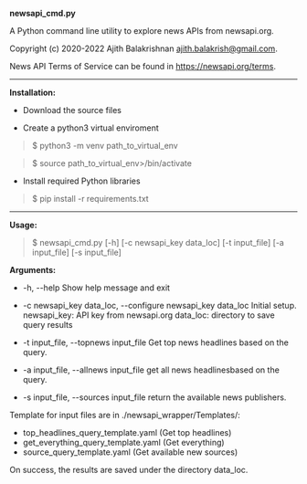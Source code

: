 **newsapi_cmd.py**

A Python command line utility to explore news APIs from newsapi.org.


Copyright (c) 2020-2022 Ajith Balakrishnan ajith.balakrish@gmail.com.


News API Terms of Service can be found in https://newsapi.org/terms.

  

------------

**Installation:** 

- Download the source files

- Create a python3 virtual enviroment

> $ python3 -m venv path_to_virtual_env

> $ source path_to_virtual_env>/bin/activate

- Install required Python libraries

> $ pip install -r requirements.txt

------------

**Usage:**

> $ newsapi_cmd.py [-h] [-c newsapi_key data_loc] [-t input_file] [-a input_file] [-s input_file]

  

**Arguments:**

- -h, --help 
Show help message and exit

- -c newsapi_key data_loc, --configure newsapi_key data_loc
Initial setup.
newsapi_key: API key from newsapi.org
data_loc: directory to save query results

- -t input_file, --topnews input_file
Get top news headlines based on the query.

- -a input_file, --allnews input_file 
get all news headlinesbased on the query.

- -s input_file, --sources input_file 
return the available news publishers.


Template for input files are in ./newsapi_wrapper/Templates/:

 - top_headlines_query_template.yaml (Get top headlines)
 - get_everything_query_template.yaml (Get everything)
 - source_query_template.yaml (Get available new sources)

On success, the results are saved under the directory data_loc.